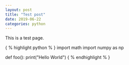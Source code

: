 ```yaml
---
layout: post
title: "Test post"
date: 2019-06-22
categories: python
---
```

This is a test page.

{ % highlight python % }
import math
import numpy as np

def foo():
   print("Hello World")
{ % endhighlight % }
